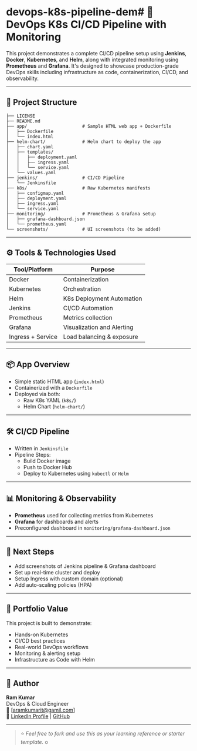 # devops-k8s-pipeline-dem# 🚀 DevOps K8s CI/CD Pipeline with Monitoring

This project demonstrates a complete CI/CD pipeline setup using **Jenkins**, **Docker**, **Kubernetes**, and **Helm**, along with integrated monitoring using **Prometheus** and **Grafana**. It's designed to showcase production-grade DevOps skills including infrastructure as code, containerization, CI/CD, and observability.

---

## 📁 Project Structure

```
├── LICENSE
├── README.md
├── app/                     # Sample HTML web app + Dockerfile
│   ├── Dockerfile
│   └── index.html
├── helm-chart/              # Helm chart to deploy the app
│   ├── chart.yaml
│   ├── templates/
│   │   ├── deployment.yaml
│   │   ├── ingress.yaml
│   │   └── service.yaml
│   └── values.yaml
├── jenkins/                 # CI/CD Pipeline
│   └── Jenkinsfile
├── k8s/                     # Raw Kubernetes manifests
│   ├── configmap.yaml
│   ├── deployment.yaml
│   ├── ingress.yaml
│   └── service.yaml
├── monitoring/              # Prometheus & Grafana setup
│   ├── grafana-dashboard.json
│   └── prometheus.yaml
└── screenshots/             # UI screenshots (to be added)
```

---

## ⚙️ Tools & Technologies Used

| Tool/Platform  | Purpose                        |
|----------------|--------------------------------|
| Docker         | Containerization               |
| Kubernetes     | Orchestration                  |
| Helm           | K8s Deployment Automation      |
| Jenkins        | CI/CD Automation               |
| Prometheus     | Metrics collection             |
| Grafana        | Visualization and Alerting     |
| Ingress + Service | Load balancing & exposure |

---

## 📦 App Overview

- Simple static HTML app (`index.html`)
- Containerized with a `Dockerfile`
- Deployed via both:
  - Raw K8s YAML (`k8s/`)
  - Helm Chart (`helm-chart/`)

---

## 🛠 CI/CD Pipeline

- Written in `Jenkinsfile`
- Pipeline Steps:
  - Build Docker image
  - Push to Docker Hub
  - Deploy to Kubernetes using `kubectl` or `Helm`

---

## 📊 Monitoring & Observability

- **Prometheus** used for collecting metrics from Kubernetes
- **Grafana** for dashboards and alerts
- Preconfigured dashboard in `monitoring/grafana-dashboard.json`

---

## 🚧 Next Steps

- Add screenshots of Jenkins pipeline & Grafana dashboard
- Set up real-time cluster and deploy
- Setup Ingress with custom domain (optional)
- Add auto-scaling policies (HPA)

---

## 💼 Portfolio Value

This project is built to demonstrate:
- Hands-on Kubernetes
- CI/CD best practices
- Real-world DevOps workflows
- Monitoring & alerting setup
- Infrastructure as Code with Helm

---

## 👤 Author

**Ram Kumar**  
DevOps & Cloud Engineer  
📧 [aramkumarit@gamil.com]  
🔗 [LinkedIn Profile](#) | [GitHub](https://github.com/ram-codehub)

---

> ⭐ _Feel free to fork and use this as your learning reference or starter template._
o